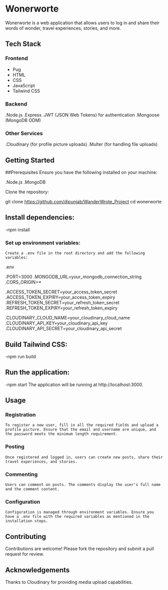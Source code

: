 # Wonerworte

Wonerworte is a web application that allows users to log in and share their words of wonder, travel experiences, stories, and more.

## Tech Stack

### Frontend
- Pug
- HTML
- CSS
- JavaScript
- Tailwind CSS

### Backend
.Node.js
.Express
.JWT (JSON Web Tokens) for authentication
.Mongoose (MongoDB ODM)

### Other Services
.Cloudinary (for profile picture uploads)
.Multer (for handling file uploads)



## Getting Started
  ##Prerequisites
    Ensure you have the following installed on your machine:
    
.Node.js
.MongoDB

Clone the repository:

git clone https://github.com/dipunjab/WanderWrote_Project
cd wonerworte

## Install dependencies:
-npm install

### Set up environment variables:
    Create a .env file in the root directory and add the following variables:

.env

.PORT=3000
.MONGODB_URL=your_mongodb_connection_string
.CORS_ORIGIN=*

.ACCESS_TOKEN_SECRET=your_access_token_secret
.ACCESS_TOKEN_EXPIRY=your_access_token_expiry
.REFRESH_TOKEN_SECRET=your_refresh_token_secret
.REFRESH_TOKEN_EXPIRY=your_refresh_token_expiry

.CLOUDINARY_CLOUD_NAME=your_cloudinary_cloud_name
.CLOUDINARY_API_KEY=your_cloudinary_api_key
.CLOUDINARY_API_SECRET=your_cloudinary_api_secret

## Build Tailwind CSS:
-npm run build

## Run the application:
-npm start
The application will be running at http://localhost:3000.

## Usage
### Registration
    To register a new user, fill in all the required fields and upload a profile picture. Ensure that the email and username are unique, and the password meets the minimum length requirement.

### Posting
    Once registered and logged in, users can create new posts, share their travel experiences, and stories.

### Commenting
    Users can comment on posts. The comments display the user's full name and the comment content.

### Configuration
    Configuration is managed through environment variables. Ensure you have a .env file with the required variables as mentioned in the installation steps.

## Contributing
Contributions are welcome! Please fork the repository and submit a pull request for review.


## Acknowledgements
Thanks to Cloudinary for providing media upload capabilities.

